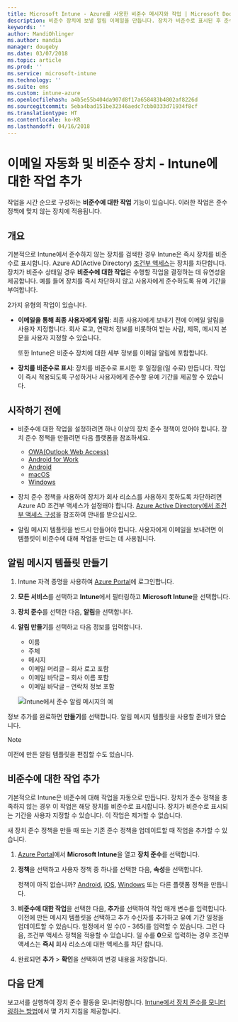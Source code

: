 ```yaml
---
title: Microsoft Intune - Azure를 사용한 비준수 메시지와 작업 | Microsoft Docs
description: 비준수 장치에 보낼 알림 이메일을 만듭니다. 장치가 비준수로 표시된 후 준수하기 위한 유예 기간을 추가하거나 장치가 준수하기까지 액세스를 차단하는 일정을 만드는 등의 작업을 추가합니다. Azure에서 Microsoft Intune을 사용하여 이를 수행합니다.
keywords: ''
author: MandiOhlinger
ms.author: mandia
manager: dougeby
ms.date: 03/07/2018
ms.topic: article
ms.prod: ''
ms.service: microsoft-intune
ms.technology: ''
ms.suite: ems
ms.custom: intune-azure
ms.openlocfilehash: a4b5e55b404da907d8f17a658483b4802af8226d
ms.sourcegitcommit: 5eba4bad151be32346aedc7cbb0333d71934f8cf
ms.translationtype: HT
ms.contentlocale: ko-KR
ms.lasthandoff: 04/16/2018
---
```

# <a name="automate-email-and-add-actions-for-noncompliant-devices---intune"></a>이메일 자동화 및 비준수 장치 - Intune에 대한 작업 추가

작업을 시간 순으로 구성하는 **비준수에 대한 작업** 기능이 있습니다. 이러한 작업은 준수 정책에 맞지 않는 장치에 적용됩니다. 

## <a name="overview"></a>개요
기본적으로 Intune에서 준수하지 않는 장치를 검색한 경우 Intune은 즉시 장치를 비준수로 표시합니다. Azure AD(Active Directory) [조건부 액세스](https://docs.microsoft.com/azure/active-directory/active-directory-conditional-access-azure-portal)는 장치를 차단합니다. 장치가 비준수 상태일 경우 **비준수에 대한 작업**은 수행할 작업을 결정하는 데 유연성을 제공합니다. 예를 들어 장치를 즉시 차단하지 않고 사용자에게 준수하도록 유예 기간을 부여합니다.

2가지 유형의 작업이 있습니다.

- **이메일을 통해 최종 사용자에게 알림**: 최종 사용자에게 보내기 전에 이메일 알림을 사용자 지정합니다. 회사 로고, 연락처 정보를 비롯하여 받는 사람, 제목, 메시지 본문을 사용자 지정할 수 있습니다.

    또한 Intune은 비준수 장치에 대한 세부 정보를 이메일 알림에 포함합니다.

- **장치를 비준수로 표시**: 장치를 비준수로 표시한 후 일정을(일 수로) 만듭니다. 작업이 즉시 적용되도록 구성하거나 사용자에게 준수할 유예 기간을 제공할 수 있습니다.

## <a name="before-you-begin"></a>시작하기 전에

- 비준수에 대한 작업을 설정하려면 하나 이상의 장치 준수 정책이 있어야 합니다. 장치 준수 정책을 만들려면 다음 플랫폼을 참조하세요.

  - [OWA(Outlook Web Access)](compliance-policy-create-android.md)
  - [Android for Work](compliance-policy-create-android-for-work.md)
  - [Android](compliance-policy-create-ios.md)
  - [macOS](compliance-policy-create-mac-os.md)
  - [Windows](compliance-policy-create-windows.md)

- 장치 준수 정책을 사용하여 장치가 회사 리소스를 사용하지 못하도록 차단하려면 Azure AD 조건부 액세스가 설정돼야 합니다. [Azure Active Directory에서 조건부 액세스 구성](https://docs.microsoft.com/azure/active-directory/active-directory-conditional-access-azure-portal)을 참조하여 안내를 받으십시오.

- 알림 메시지 템플릿을 반드시 만들어야 합니다. 사용자에게 이메일을 보내려면 이 템플릿이 비준수에 대해 작업을 만드는 데 사용됩니다.

## <a name="create-a-notification-message-template"></a>알림 메시지 템플릿 만들기

1. Intune 자격 증명을 사용하여 [Azure Portal](https://portal.azure.com)에 로그인합니다. 
2. **모든 서비스**를 선택하고 **Intune**에서 필터링하고 **Microsoft Intune**을 선택합니다.
3. **장치 준수**를 선택한 다음, **알림**을 선택합니다. 
4. **알림 만들기**를 선택하고 다음 정보를 입력합니다.

   - 이름
   - 주체
   - 메시지
   - 이메일 머리글 – 회사 로고 포함
   - 이메일 바닥글 – 회사 이름 포함
   - 이메일 바닥글 – 연락처 정보 포함

   ![Intune에서 준수 알림 메시지의 예](./media/actionsfornoncompliance-1.PNG)

정보 추가를 완료하면 **만들기**를 선택합니다. 알림 메시지 템플릿을 사용할 준비가 됐습니다.

> [!NOTE]
> 이전에 만든 알림 템플릿을 편집할 수도 있습니다.

## <a name="add-actions-for-noncompliance"></a>비준수에 대한 작업 추가

기본적으로 Intune은 비준수에 대해 작업을 자동으로 만듭니다. 장치가 준수 정책을 충족하지 않는 경우 이 작업은 해당 장치를 비준수로 표시합니다. 장치가 비준수로 표시되는 기간을 사용자 지정할 수 있습니다. 이 작업은 제거할 수 없습니다.

새 장치 준수 정책을 만들 때 또는 기존 준수 정책을 업데이트할 때 작업을 추가할 수 있습니다. 

1. [Azure Portal](https://portal.azure.com)에서 **Microsoft Intune**을 열고 **장치 준수**를 선택합니다.
2. **정책**을 선택하고 사용자 정책 중 하나를 선택한 다음, **속성**을 선택합니다. 

   정책이 아직 없습니까? [Android](compliance-policy-create-android.md), [iOS](compliance-policy-create-ios.md), [Windows](compliance-policy-create-windows.md) 또는 다른 플랫폼 정책을 만듭니다.

3. **비준수에 대한 작업**을 선택한 다음, **추가**를 선택하여 작업 매개 변수를 입력합니다. 이전에 만든 메시지 템플릿을 선택하고 추가 수신자를 추가하고 유예 기간 일정을 업데이트할 수 있습니다. 일정에서 일 수(0 - 365)를 입력할 수 있습니다. 그런 다음, 조건부 액세스 정책을 적용할 수 있습니다. 일 수를 **0**으로 입력하는 경우 조건부 액세스는 **즉시** 회사 리소스에 대한 액세스를 차단 합니다.

4. 완료되면 **추가** > **확인**을 선택하여 변경 내용을 저장합니다.

## <a name="next-steps"></a>다음 단계
보고서를 실행하여 장치 준수 활동을 모니터링합니다. [Intune에서 장치 준수를 모니터링하는 방법](device-compliance-monitor.md)에서 몇 가지 지침을 제공합니다.
